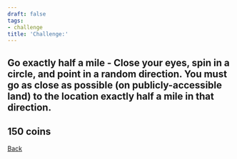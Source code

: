 ```yaml
---
draft: false
tags:
- challenge
title: 'Challenge:'
---
```

## Go exactly half a mile - Close your eyes, spin in a circle, and point in a random direction. You must go as close as possible (on publicly-accessible land) to the location exactly half a mile in that direction.
## 150 coins
[Back](/jetlag) 
